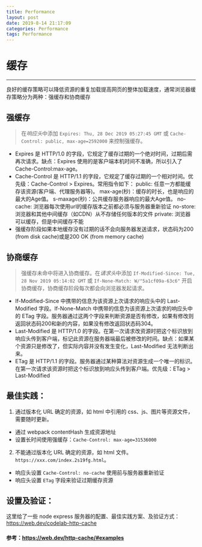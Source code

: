 ```yaml
---
title: Performance
layout: post
date: 2019-8-14 21:17:09
categories: Performance
tags: Performance
---
```


# 缓存
------
良好的缓存策略可以降低资源的重复加载提高网页的整体加载速度，通常浏览器缓存策略分为两种：强缓存和协商缓存

## 强缓存
> 在*响应头*中添加 `Expires: Thu, 28 Dec 2019 05:27:45 GMT` 或 `Cache-Control: public, max-age=2592000` 来控制强缓存。
* Expires 是 HTTP/1.0 的字段，它规定了缓存过期的一个绝对时间，过期后需再次请求。缺点：Expires 使用的是客户端本机时间不准确，所以引入了 Cache-Control:max-age。
* Cache-Control 是 HTTP/1.1 的字段，它规定了缓存过期的一个相对时间。优先级：Cache-Control > Expires。常用指令如下：
public: 任意一方都能缓存该资源(客户端、代理服务器等)。
max-age(秒)：缓存的时长，也是响应的最大的Age值。
s-maxage(秒)：公共缓存服务器响应的最大Age值。
no-cache: 浏览器每次使用url的缓存版本之前都必须与服务器重新验证
no-store: 浏览器和其他中间缓存（如CDN）从不存储任何版本的文件
private: 浏览器可以缓存，但是中间缓存不能
* 强缓存阶段如果本地缓存没有过期的话不会向服务器发送请求，状态码为200 (from disk cache)或是200 OK (from memory cache)

## 协商缓存
> 强缓存未命中将进入协商缓存。在*请求头*中添加 `If-Modified-Since: Tue, 28 Nov 2019 05:14:02 GMT` 或 `If-None-Match: W/"5a1cf09a-63c6"` 开启协商缓存，协商缓存阶段每次都会向浏览器发起请求。
* If-Modified-Since 中携带的信息为该资源上次请求的响应头中的 Last-Modified 字段。If-None-Match 中携带的信息为该资源上次请求的响应头中的 ETag 字段。服务器通过这两个字段来判断资源是否有修改，如果有修改则返回状态码200和新的内容，如果没有修改返回状态码304。
* Last-Modified 是 HTTP/1.0 的字段。在第一次请求改资源时把这个标识放到响应头传到客户端，标记此资源在服务器端最后被修改的时间。缺点：如果某个资源只是修改了，但实际内容并没有发生变化，Last-Modified 无法判断出来。
* ETag 是 HTTP/1.1 的字段。服务器通过某种算法对资源生成一个唯一的标识。在第一次请求该资源时把这个标识放到响应头传到客户端。优先级：ETag > Last-Modified

## 最佳实践：
1. 通过版本化 URL 确定的资源，如 html 中引用的 css、js、图片等资源文件，需要随时更新。
* 通过 webpack contentHash 生成资源地址
* 设置长时间使用强缓存：`Cache-Control: max-age=31536000`
2. 不能通过版本化 URL 确定的资源，如 html 文件。`https://xxx.com/index.2s19fg.html`。
* 响应头设置 `Cache-Control: no-cache` 使用前与服务器重新验证
* 响应头设置 `ETag` 字段来验证过期缓存资源

## 设置及验证：
这里给了一些 node express 服务器的配置、最佳实践方案、及验证方式：https://web.dev/codelab-http-cache

#### 参考：https://web.dev/http-cache/#examples